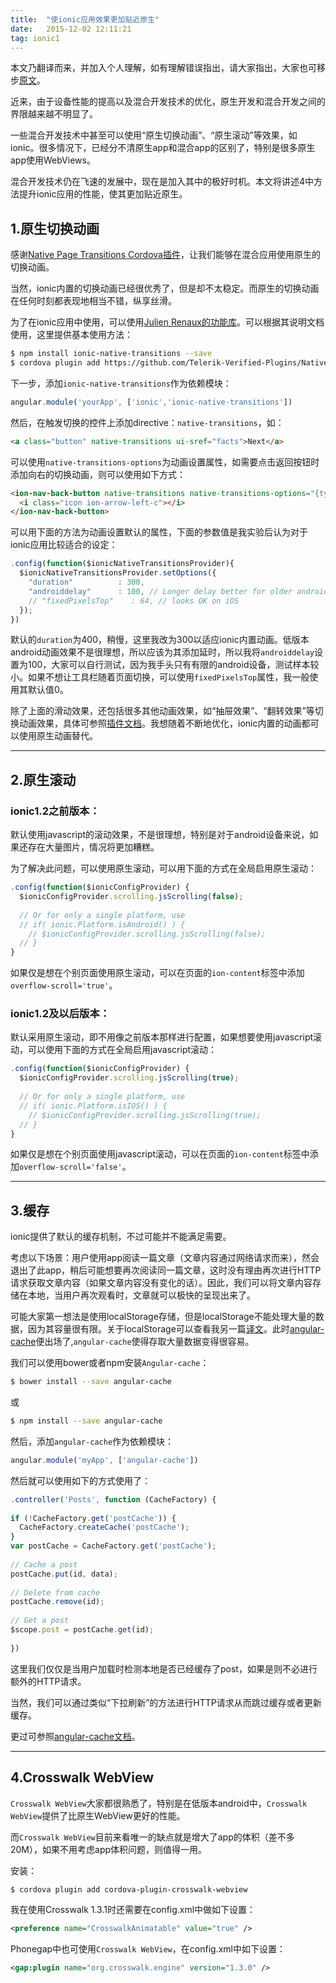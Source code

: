 ```yaml
---
title:  "使ionic应用效果更加贴近原生"
date:   2015-12-02 12:11:21
tag: ionic1
---
```

[original-doc]: http://scottbolinger.com/4-ways-to-make-your-ionic-app-feel-native/
[native-transitions-plugin]: http://plugins.telerik.com/cordova/plugin/native-page-transitions
[Julien Renaux]: https://www.npmjs.com/package/ionic-native-transitions
[angular-cache-doc]: https://github.com/jmdobry/angular-cache
本文乃翻译而来，并加入个人理解，如有理解错误指出，请大家指出，大家也可移步[原文][original-doc]。

近来，由于设备性能的提高以及混合开发技术的优化，原生开发和混合开发之间的界限越来越不明显了。

一些混合开发技术中甚至可以使用“原生切换动画”、“原生滚动”等效果，如ionic。很多情况下，已经分不清原生app和混合app的区别了，特别是很多原生app使用WebViews。

混合开发技术仍在飞速的发展中，现在是加入其中的极好时机。本文将讲述4中方法提升ionic应用的性能，使其更加贴近原生。

## 1.原生切换动画

感谢[Native Page Transitions Cordova插件][native-transitions-plugin]，让我们能够在混合应用使用原生的切换动画。

当然，ionic内置的切换动画已经很优秀了，但是却不太稳定。而原生的切换动画在任何时刻都表现地相当不错，纵享丝滑。

为了在ionic应用中使用，可以使用[Julien Renaux的功能库][Julien Renaux]。可以根据其说明文档使用，这里提供基本使用方法：

~~~ bash
$ npm install ionic-native-transitions --save
$ cordova plugin add https://github.com/Telerik-Verified-Plugins/NativePageTransitions#0.5.4
~~~

下一步，添加`ionic-native-transitions`作为依赖模块：

~~~ javascript
angular.module('yourApp', ['ionic','ionic-native-transitions'])
~~~

然后，在触发切换的控件上添加directive：`native-transitions`，如：

~~~ html
<a class="button" native-transitions ui-sref="facts">Next</a>
~~~

可以使用`native-transitions-options`为动画设置属性，如需要点击返回按钮时添加向右的切换动画，则可以使用如下方式：

~~~ html
<ion-nav-back-button native-transitions native-transitions-options="{type: 'slide', direction:'right'}" class="button-icon">
  <i class="icon ion-arrow-left-c"></i>
</ion-nav-back-button>
~~~

可以用下面的方法为动画设置默认的属性，下面的参数值是我实验后认为对于ionic应用比较适合的设定：

~~~ javascript
.config(function($ionicNativeTransitionsProvider){
  $ionicNativeTransitionsProvider.setOptions({
    "duration"          : 300,
    "androiddelay"      : 100, // Longer delay better for older androids
    // "fixedPixelsTop"    : 64, // looks OK on iOS
  });
})
~~~

默认的`duration`为400，稍慢，这里我改为300以适应ionic内置动画。低版本android动画效果不是很理想，所以应该为其添加延时，所以我将`androiddelay`设置为100，大家可以自行测试，因为我手头只有有限的android设备，测试样本较小。如果不想让工具栏随着页面切换，可以使用`fixedPixelsTop`属性，我一般使用其默认值0。

除了上面的滑动效果，还包括很多其他动画效果，如“抽屉效果”、“翻转效果”等切换动画效果，具体可参照[插件文档](http://plugins.telerik.com/cordova/plugin/native-page-transitions)。我想随着不断地优化，ionic内置的动画都可以使用原生动画替代。

------------------------------------

## 2.原生滚动

### ionic1.2之前版本：

默认使用javascript的滚动效果，不是很理想，特别是对于android设备来说，如果还存在大量图片，情况将更加糟糕。

为了解决此问题，可以使用原生滚动，可以用下面的方式在全局启用原生滚动：

~~~ javascript
.config(function($ionicConfigProvider) {
  $ionicConfigProvider.scrolling.jsScrolling(false);
 
  // Or for only a single platform, use
  // if( ionic.Platform.isAndroid() ) {
    // $ionicConfigProvider.scrolling.jsScrolling(false);
  // }
}
~~~

如果仅是想在个别页面使用原生滚动，可以在页面的`ion-content`标签中添加`overflow-scroll='true'`。

### ionic1.2及以后版本：

默认采用原生滚动，即不用像之前版本那样进行配置，如果想要使用javascript滚动，可以使用下面的方式在全局启用javascript滚动：

~~~ javascript
.config(function($ionicConfigProvider) {
  $ionicConfigProvider.scrolling.jsScrolling(true);
 
  // Or for only a single platform, use
  // if( ionic.Platform.isIOS() ) {
    // $ionicConfigProvider.scrolling.jsScrolling(true);
  // }
}
~~~

如果仅是想在个别页面使用javascript滚动，可以在页面的`ion-content`标签中添加`overflow-scroll='false'`。

------------------------------------

## 3.缓存

ionic提供了默认的缓存机制，不过可能并不能满足需要。

考虑以下场景：用户使用app阅读一篇文章（文章内容通过网络请求而来），然会退出了此app，稍后可能想要再次阅读同一篇文章，这时没有理由再次进行HTTP请求获取文章内容（如果文章内容没有变化的话）。因此，我们可以将文章内容存储在本地，当用户再次观看时，文章就可以极快的呈现出来了。

可能大家第一想法是使用localStorage存储，但是localStorage不能处理大量的数据，因为其容量很有限。关于localStorage可以查看我另一篇[译文](http://blog.csdn.net/u010730126/article/details/49539449)。此时[angular-cache][angular-cache-doc]便出场了,`angular-cache`使得存取大量数据变得很容易。

我们可以使用bower或者npm安装`Angular-cache`：

~~~ bash
$ bower install --save angular-cache
~~~

或

~~~ bash
$ npm install --save angular-cache
~~~

然后，添加`angular-cache`作为依赖模块：

~~~ javascript
angular.module('myApp', ['angular-cache'])
~~~

然后就可以使用如下的方式使用了：

~~~ javascript
.controller('Posts', function (CacheFactory) {
 
if (!CacheFactory.get('postCache')) {
  CacheFactory.createCache('postCache');
}
var postCache = CacheFactory.get('postCache');
 
// Cache a post
postCache.put(id, data);
 
// Delete from cache
postCache.remove(id);
 
// Get a post
$scope.post = postCache.get(id);
 
})
~~~

这里我们仅仅是当用户加载时检测本地是否已经缓存了post，如果是则不必进行额外的HTTP请求。

当然，我们可以通过类似“下拉刷新”的方法进行HTTP请求从而跳过缓存或者更新缓存。

更过可参照[angular-cache文档](https://github.com/jmdobry/angular-cache)。

--------------------------------------------

## 4.Crosswalk WebView

`Crosswalk WebView`大家都很熟悉了，特别是在低版本android中，`Crosswalk WebView`提供了比原生WebView更好的性能。

而`Crosswalk WebView`目前来看唯一的缺点就是增大了app的体积（差不多20M），如果不用考虑app体积问题，则值得一用。

安装：

~~~ bash
$ cordova plugin add cordova-plugin-crosswalk-webview
~~~

我在使用Crosswalk 1.3.1时还需要在config.xml中做如下设置：

~~~ xml
<preference name="CrosswalkAnimatable" value="true" />
~~~

Phonegap中也可使用`Crosswalk WebView`，在config.xml中如下设置：

~~~ xml
<gap:plugin name="org.crosswalk.engine" version="1.3.0" />
~~~